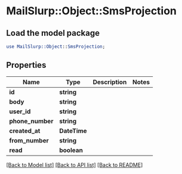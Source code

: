 # MailSlurp::Object::SmsProjection

## Load the model package
```perl
use MailSlurp::Object::SmsProjection;
```

## Properties
Name | Type | Description | Notes
------------ | ------------- | ------------- | -------------
**id** | **string** |  | 
**body** | **string** |  | 
**user_id** | **string** |  | 
**phone_number** | **string** |  | 
**created_at** | **DateTime** |  | 
**from_number** | **string** |  | 
**read** | **boolean** |  | 

[[Back to Model list]](../README#documentation-for-models) [[Back to API list]](../README#documentation-for-api-endpoints) [[Back to README]](../README)


